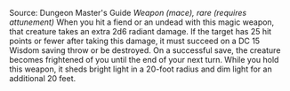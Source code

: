 Source: Dungeon Master's Guide
*Weapon (mace), rare (requires attunement)*
When you hit a fiend or an undead with this magic weapon, that creature takes an extra 2d6 radiant damage. If the target has 25 hit points or fewer after taking this damage, it must succeed on a DC 15 Wisdom saving throw or be destroyed. On a successful save, the creature becomes frightened of you until the end of your next turn.
While you hold this weapon, it sheds bright light in a 20-foot radius and dim light for an additional 20 feet.